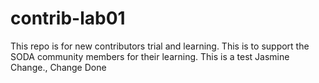 # contrib-lab01
This repo is for new contributors trial and learning. This is to support the SODA community members for their learning.
This is a test Jasmine
Change.,
Change Done
